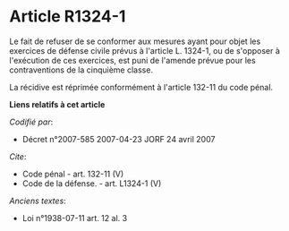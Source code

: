 # Article R1324-1

Le fait de refuser de se conformer aux mesures ayant pour objet les exercices de défense civile prévus à l'article L. 1324-1,
ou de s'opposer à l'exécution de ces exercices, est puni de l'amende prévue pour les contraventions de la cinquième classe. 

La récidive est réprimée conformément à l'article 132-11 du code pénal.

**Liens relatifs à cet article**

_Codifié par_:

  - Décret n°2007-585 2007-04-23 JORF 24 avril 2007

_Cite_:

  - Code pénal - art. 132-11 (V)
  - Code de la défense. - art. L1324-1 (V)

_Anciens textes_:

  - Loi n°1938-07-11 art. 12 al. 3
